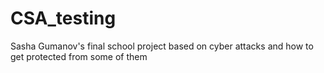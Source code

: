 # CSA_testing
Sasha Gumanov's final school project based on cyber attacks and how to get protected from some of them
